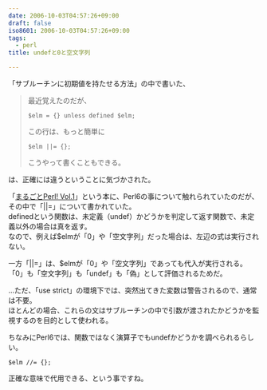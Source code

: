 ```yaml
---
date: 2006-10-03T04:57:26+09:00
draft: false
iso8601: 2006-10-03T04:57:26+09:00
tags:
  - perl
title: undefと0と空文字列

---
```


「サブルーチンに初期値を持たせる方法」の中で書いた、

> 最近覚えたのだが、
>
> ```text
> $elm = {} unless defined $elm;
> ```
>
> この行は、もっと簡単に
>
> ```text
> $elm ||= {};
> ```
>
> こうやって書くこともできる。

は、正確には違うということに気づかされた。

「[まるごとPerl! Vol.1](http://www.amazon.co.jp/gp/product/4844322893?ie=UTF8&tag=nqounet-22&linkCode=as2&camp=247&creative=1211&creativeASIN=4844322893)」という本に、Perl6の事について触れられていたのだが、その中で「||=」について書かれていた。  
definedという関数は、未定義（undef）かどうかを判定して返す関数で、未定義以外の場合は真を返す。  
なので、例えば$elmが「0」や「空文字列」だった場合は、左辺の式は実行されない。

一方「||=」は、$elmが「0」や「空文字列」であっても代入が実行される。  
「0」も「空文字列」も「undef」も「偽」として評価されるためだ。

…ただ、「use strict」の環境下では、突然出てきた変数は警告されるので、通常は不要。  
ほとんどの場合、これらの文はサブルーチンの中で引数が渡されたかどうかを監視するのを目的として使われる。

ちなみにPerl6では、関数ではなく演算子でもundefかどうかを調べられるらしい。

```text
$elm //= {};
```

正確な意味で代用できる、という事ですね。
